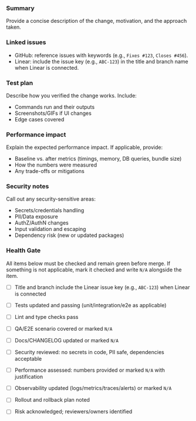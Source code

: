 ### Summary

Provide a concise description of the change, motivation, and the approach taken.

### Linked issues

- GitHub: reference issues with keywords (e.g., `Fixes #123`, `Closes #456`).
- Linear: include the issue key (e.g., `ABC-123`) in the title and branch name when Linear is connected.

### Test plan

Describe how you verified the change works. Include:
- Commands run and their outputs
- Screenshots/GIFs if UI changes
- Edge cases covered

### Performance impact

Explain the expected performance impact. If applicable, provide:
- Baseline vs. after metrics (timings, memory, DB queries, bundle size)
- How the numbers were measured
- Any trade-offs or mitigations

### Security notes

Call out any security-sensitive areas:
- Secrets/credentials handling
- PII/Data exposure
- AuthZ/AuthN changes
- Input validation and escaping
- Dependency risk (new or updated packages)

### Health Gate

All items below must be checked and remain green before merge. If something is not applicable, mark it checked and write `N/A` alongside the item.

- [ ] Title and branch include the Linear issue key (e.g., `ABC-123`) when Linear is connected
- [ ] Tests updated and passing (unit/integration/e2e as applicable)
- [ ] Lint and type checks pass
- [ ] QA/E2E scenario covered or marked `N/A`
- [ ] Docs/CHANGELOG updated or marked `N/A`
- [ ] Security reviewed: no secrets in code, PII safe, dependencies acceptable
- [ ] Performance assessed: numbers provided or marked `N/A` with justification
- [ ] Observability updated (logs/metrics/traces/alerts) or marked `N/A`
- [ ] Rollout and rollback plan noted
- [ ] Risk acknowledged; reviewers/owners identified

